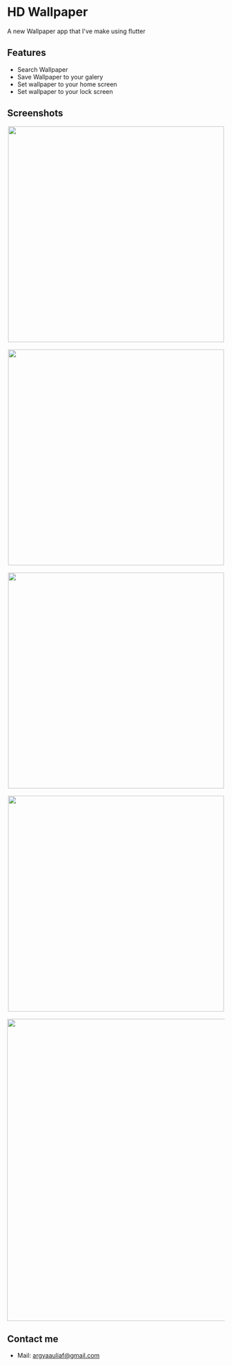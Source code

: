 # HD Wallpaper

A new Wallpaper app that I've make using flutter 

## Features
* Search Wallpaper
* Save Wallpaper to your galery
* Set wallpaper to your home screen
* Set wallpaper to your lock screen

## Screenshots
<p align="center">
  <img src="/screenshots/1.png" width="500">
  <br/>
  <br/>
  <img src="/screenshots/2.png" width="500">
  <br/>
  <br/>
  <img src="/screenshots/3.png" width="500">
  <br/>
  <br/>
  <img src="/screenshots/4.png" width="500">
  <br/>
  <br/>
  <img src="/screenshots/screenshot_5.png" width="700">
</p>

## Contact me
- Mail: <a href="mailto:argyaauliaf@gmail.com">argyaauliaf@gmail.com</a>


